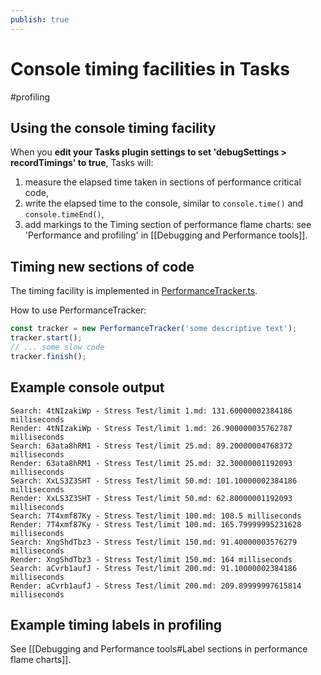 ```yaml
---
publish: true
---
```


# Console timing facilities in Tasks

<span class="related-pages">#profiling</span>

## Using the console timing facility

When you  **edit your Tasks plugin settings to set 'debugSettings > recordTimings' to true**, Tasks will:

 1. measure the elapsed time taken in sections of performance critical code,
 1. write the elapsed time to the console, similar to `console.time()` and `console.timeEnd()`,
 1. add markings to the Timing section of performance flame charts: see 'Performance and profiling' in [[Debugging and Performance tools]].

## Timing new sections of code

The timing facility is implemented in [PerformanceTracker.ts](https://github.com/obsidian-tasks-group/obsidian-tasks/blob/main/src/lib/PerformanceTracker.ts).

How to use PerformanceTracker:

```typescript
const tracker = new PerformanceTracker('some descriptive text');
tracker.start();
// ... some slow code
tracker.finish();
```

## Example console output

```text
Search: 4tNIzakiWp - Stress Test/limit 1.md: 131.60000002384186 milliseconds
Render: 4tNIzakiWp - Stress Test/limit 1.md: 26.900000035762787 milliseconds
Search: 63ata8hRM1 - Stress Test/limit 25.md: 89.20000004768372 milliseconds
Render: 63ata8hRM1 - Stress Test/limit 25.md: 32.30000001192093 milliseconds
Search: XxLS3Z3SHT - Stress Test/limit 50.md: 101.10000002384186 milliseconds
Render: XxLS3Z3SHT - Stress Test/limit 50.md: 62.80000001192093 milliseconds
Search: 7T4xmf87Ky - Stress Test/limit 100.md: 108.5 milliseconds
Render: 7T4xmf87Ky - Stress Test/limit 100.md: 165.79999995231628 milliseconds
Search: XngShdTbz3 - Stress Test/limit 150.md: 91.40000003576279 milliseconds
Render: XngShdTbz3 - Stress Test/limit 150.md: 164 milliseconds
Search: aCvrb1aufJ - Stress Test/limit 200.md: 91.10000002384186 milliseconds
Render: aCvrb1aufJ - Stress Test/limit 200.md: 209.89999997615814 milliseconds
```

## Example timing labels in profiling

See [[Debugging and Performance tools#Label sections in performance flame charts]].
